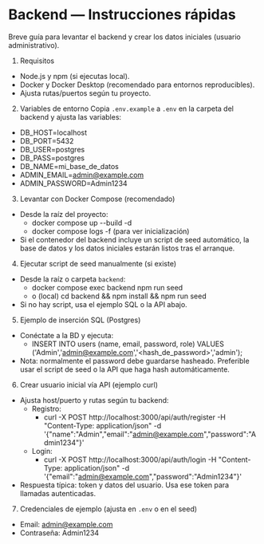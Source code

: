 # Backend — Instrucciones rápidas

Breve guía para levantar el backend y crear los datos iniciales (usuario administrativo).

1) Requisitos
- Node.js y npm (si ejecutas local).
- Docker y Docker Desktop (recomendado para entornos reproducibles).
- Ajusta rutas/puertos según tu proyecto.

2) Variables de entorno
Copia `.env.example` a `.env` en la carpeta del backend y ajusta las variables:
- DB_HOST=localhost
- DB_PORT=5432
- DB_USER=postgres
- DB_PASS=postgres
- DB_NAME=mi_base_de_datos
- ADMIN_EMAIL=admin@example.com
- ADMIN_PASSWORD=Admin1234

3) Levantar con Docker Compose (recomendado)
- Desde la raíz del proyecto:
  - docker compose up --build -d
  - docker compose logs -f (para ver inicialización)
- Si el contenedor del backend incluye un script de seed automático, la base de datos y los datos iniciales estarán listos tras el arranque.

4) Ejecutar script de seed manualmente (si existe)
- Desde la raíz o carpeta `backend`:
  - docker compose exec backend npm run seed
  - o (local) cd backend && npm install && npm run seed
- Si no hay script, usa el ejemplo SQL o la API abajo.

5) Ejemplo de inserción SQL (Postgres)
- Conéctate a la BD y ejecuta:
  - INSERT INTO users (name, email, password, role) VALUES ('Admin','admin@example.com','<hash_de_password>','admin');
- Nota: normalmente el password debe guardarse hasheado. Preferible usar el script de seed o la API que haga hash automáticamente.

6) Crear usuario inicial vía API (ejemplo curl)
- Ajusta host/puerto y rutas según tu backend:
  - Registro:
    - curl -X POST http://localhost:3000/api/auth/register -H "Content-Type: application/json" -d '{"name":"Admin","email":"admin@example.com","password":"Admin1234"}'
  - Login:
    - curl -X POST http://localhost:3000/api/auth/login -H "Content-Type: application/json" -d '{"email":"admin@example.com","password":"Admin1234"}'
- Respuesta típica: token y datos del usuario. Usa ese token para llamadas autenticadas.

7) Credenciales de ejemplo (ajusta en `.env` o en el seed)
- Email: admin@example.com
- Contraseña: Admin1234
